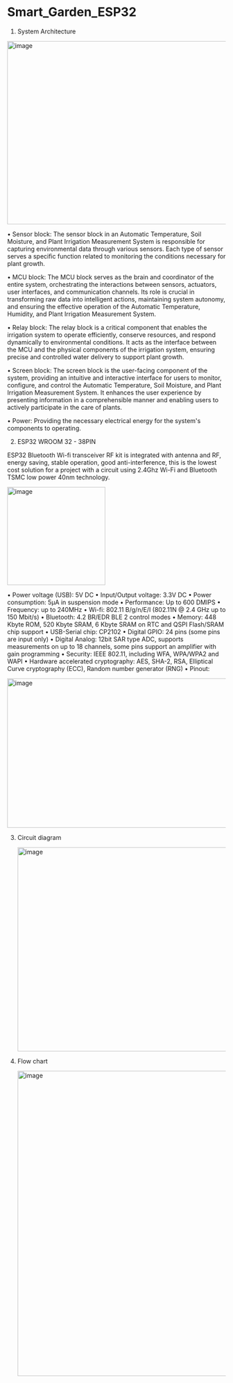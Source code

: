 # Smart_Garden_ESP32

1. System Architecture

<img width="597" height="422" alt="image" src="https://github.com/user-attachments/assets/e2550e84-390a-4baf-b059-0070a1e2cc85" />

   •	Sensor block: The sensor block in an Automatic Temperature, Soil Moisture, and Plant Irrigation Measurement System is responsible for capturing environmental data through various sensors. Each type of sensor serves a specific function related to monitoring the conditions necessary for plant growth.
   
   •	MCU block: The MCU block serves as the brain and coordinator of the entire system, orchestrating the interactions between sensors, actuators, user interfaces, and communication channels. Its role is crucial in transforming raw data into intelligent actions, maintaining system autonomy, and ensuring the effective operation of the Automatic Temperature, Humidity, and Plant Irrigation Measurement System.
   
   •	Relay block: The relay block is a critical component that enables the irrigation system to operate efficiently, conserve resources, and respond dynamically to environmental conditions. It acts as the interface between the MCU and the physical components of the irrigation system, ensuring precise and controlled water delivery to support plant growth.
   
   •	Screen block: The screen block is the user-facing component of the system, providing an intuitive and interactive interface for users to monitor, configure, and control the Automatic Temperature, Soil Moisture, and Plant Irrigation Measurement System. It enhances the user experience by presenting information in a comprehensible manner and enabling users to actively participate in the care of plants.
   
   •	Power: Providing the necessary electrical energy for the system's components to operating.
   
2. ESP32 WROOM 32 - 38PIN

  ESP32 Bluetooth Wi-fi transceiver RF kit is integrated with antenna and RF, energy saving, stable operation, good anti-interference, this is the lowest cost solution for a project with a circuit using 2.4Ghz Wi-Fi and Bluetooth TSMC low power 40nm technology.

  <img width="226" height="226" alt="image" src="https://github.com/user-attachments/assets/787f42c8-6c06-4c41-856c-fca3c381146f" />
  
  •	Power voltage (USB): 5V DC
  •	Input/Output voltage: 3.3V DC
  •	Power consumption: 5μA in suspension mode
  •	Performance: Up to 600 DMIPS
  •	Frequency: up to 240MHz
  •	Wi-fi: 802.11 B/g/n/E/I (802.11N @ 2.4 GHz up to 150 Mbit/s)
  •	Bluetooth: 4.2 BR/EDR BLE 2 control modes
  •	Memory: 448 Kbyte ROM, 520 Kbyte SRAM, 6 Kbyte SRAM on RTC and QSPI Flash/SRAM chip support
  •	USB-Serial chip: CP2102
  •	Digital GPIO: 24 pins (some pins are input only)
  •	Digital Analog: 12bit SAR type ADC, supports measurements on up to 18 channels, some pins support an amplifier with gain programming
  •	Security: IEEE 802.11, including WFA, WPA/WPA2 and WAPI
  •	Hardware accelerated cryptography: AES, SHA-2, RSA, Elliptical Curve cryptography (ECC), Random number generator (RNG)
  •	Pinout:
  
  <img width="550" height="344" alt="image" src="https://github.com/user-attachments/assets/77483a59-8afd-4416-a263-83b3a1369f0e" />

3. Circuit diagram

   <img width="600" height="470" alt="image" src="https://github.com/user-attachments/assets/bed68b00-37d9-4d92-9c45-069f61fbf395" />

4. Flow chart

   <img width="598" height="703" alt="image" src="https://github.com/user-attachments/assets/b37f614c-328e-4455-99e1-44c87861bf24" />


